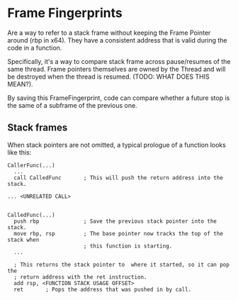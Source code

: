 # Frame Fingerprints

Are a way to refer to a stack frame without keeping the Frame Pointer around
(rbp in x64). They have a consistent address that is valid during the code in
a function.

Specifically, it's a way to compare stack frame across pause/resumes of the same
thread. Frame pointers themselves are owned by the Thread and will be destroyed
when the thread is resumed. (TODO: WHAT DOES THIS MEAN?).

By saving this FrameFingerprint, code can compare whether a future stop is the
same of a subframe of the previous one.

## Stack frames

When stack pointers are not omitted, a typical prologue of a function looks like
this:

```
CallerFunc(...)
  ...
  call CalledFunc       ; This will push the return address into the stack.

... <UNRELATED CALL>


CalledFunc(...)
  push rbp              ; Save the previous stack pointer into the stack.
  move rbp, rsp         ; The base pointer now tracks the top of the stack when
                        ; this function is starting.
  ...

  ; This returns the stack pointer to  where it started, so it can pop the
  ; return address with the ret instruction.
  add rsp, <FUNCTION STACK USAGE OFFSET>
  ret       ; Pops the address that was pushed in by call.


```


